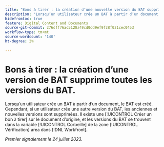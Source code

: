 ```yaml
---
title: "Bons à tirer : la création d'une nouvelle version du BAT supprime toutes les versions du BAT"
description: "Lorsqu’un utilisateur crée un BAT à partir d’un document, le BAT est créé. Cependant, si un utilisateur crée une autre version du BAT, les anciennes et nouvelles versions sont supprimées. Il existe une [!UICONTROL Créer un bon à tirer] sur le document d’origine, et les versions du BAT se trouvent dans la variable [!UICONTROL Corbeille] de la zone [!UICONTROL Vérification] area dans [!DNL Workfront]."
hidefromtoc: true
feature: Digital Content and Documents
source-git-commit: 276dff76ac5128a49cd0dd9ef9f28f021cec0453
workflow-type: tm+mt
source-wordcount: '140'
ht-degree: 2%

---
```



# Bons à tirer : la création d’une version de BAT supprime toutes les versions du BAT.

<!--WF and WFP TOCs-->

Lorsqu’un utilisateur crée un BAT à partir d’un document, le BAT est créé. Cependant, si un utilisateur crée une autre version du BAT, les anciennes et nouvelles versions sont supprimées. Il existe une [!UICONTROL Créer un bon à tirer] sur le document d’origine, et les versions du BAT se trouvent dans la variable [!UICONTROL Corbeille] de la zone [!UICONTROL Vérification] area dans [!DNL Workfront].

_Premier signalement le 24 juillet 2023._

